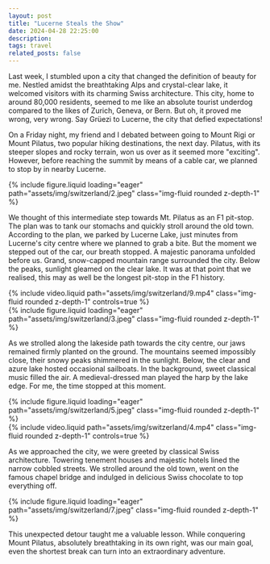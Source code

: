 ```yaml
---
layout: post
title: "Lucerne Steals the Show"
date: 2024-04-28 22:25:00
description:
tags: travel
related_posts: false
---
```


Last week, I stumbled upon a city that changed the definition of beauty for me. Nestled amidst the breathtaking Alps and crystal-clear lake, it welcomed visitors with its charming Swiss architecture. This city, home to around 80,000 residents, seemed to me like an absolute tourist underdog compared to the likes of Zurich, Geneva, or Bern. But oh, it proved me wrong, very wrong. Say Grüezi to Lucerne, the city that defied expectations!

On a Friday night, my friend and I debated between going to Mount Rigi or Mount Pilatus, two popular hiking destinations, the next day. Pilatus, with its steeper slopes and rocky terrain, won us over as it seemed more "exciting". However, before reaching the summit by means of a cable car, we planned to stop by in nearby Lucerne.

<div class="row mt-3">
    <div class="col-sm mt-3 mt-md-0">
        {% include figure.liquid loading="eager" path="assets/img/switzerland/2.jpeg" class="img-fluid rounded z-depth-1" %}
    </div>
</div>

We thought of this intermediate step towards Mt. Pilatus as an F1 pit-stop. The plan was to tank our stomachs and quickly stroll around the old town. According to the plan, we parked by Lucerne Lake, just minutes from Lucerne's city centre where we planned to grab a bite. But the moment we stepped out of the car, our breath stopped. A majestic panorama unfolded before us. Grand, snow-capped mountain range surrounded the city. Below the peaks, sunlight gleamed on the clear lake. It was at that point that we realised, this may as well be the longest pit-stop in the F1 history.

<div class="row mt-3">
    <div class="col-sm mt-3 mt-md-0">
        {% include video.liquid path="assets/img/switzerland/9.mp4" class="img-fluid rounded z-depth-1" controls=true %}
    </div>
</div>

<div class="row mt-3">
    <div class="col-sm mt-3 mt-md-0">
        {% include figure.liquid loading="eager" path="assets/img/switzerland/3.jpeg" class="img-fluid rounded z-depth-1" %}
    </div>
</div>

As we strolled along the lakeside path towards the city centre, our jaws remained firmly planted on the ground. The mountains seemed impossibly close, their snowy peaks shimmered in the sunlight. Below, the clear and azure lake hosted occasional sailboats. In the background, sweet classical music filled the air. A medieval-dressed man played the harp by the lake edge. For me, the time stopped at this moment.

<div class="row mt-3">
    <div class="col-sm mt-3 mt-md-0">
        {% include figure.liquid loading="eager" path="assets/img/switzerland/5.jpeg" class="img-fluid rounded z-depth-1" %}
    </div>
    <div class="col-sm mt-3 mt-md-0">
        {% include video.liquid path="assets/img/switzerland/4.mp4" class="img-fluid rounded z-depth-1" controls=true %}
    </div>
</div>

As we approached the city, we were greeted by classical Swiss architecture. Towering tenement houses and majestic hotels lined the narrow cobbled streets. We strolled around the old town, went on the famous chapel bridge and indulged in delicious Swiss chocolate to top everything off.

<div class="row mt-3">
    <div class="col-sm mt-3 mt-md-0">
        {% include figure.liquid loading="eager" path="assets/img/switzerland/7.jpeg" class="img-fluid rounded z-depth-1" %}
    </div>
</div>

This unexpected detour taught me a valuable lesson. While conquering Mount Pilatus, absolutely breathtaking in its own right, was our main goal, even the shortest break can turn into an extraordinary adventure.
